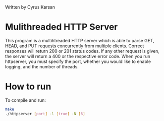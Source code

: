 Written by Cyrus Karsan

# Mulithreaded HTTP Server
This program is a multihtreaded HTTP server which is able to parse GET, HEAD, and PUT requests concurrently from multiple clients. Correct responses will return 200 or 201 status codes. If any other request is given, the server will return a 400 or the respective error code. 
When you run httpserver, you must specify the port, whether you would like to enable logging, and the number of threads. 

# How to run
To compile and run:
```sh
make
./httpserver [port] -l [true] -N [6]
